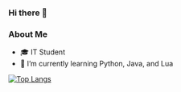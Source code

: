 ### Hi there 👋 
<!--
**ezerinz/ezerinz** is a ✨ _special_ ✨ repository because its `README.md` (this file) appears on your GitHub profile. -->

### About Me
- 🎓 IT Student
- 🌱 I’m currently learning Python, Java, and Lua

[![Top Langs](https://github-readme-stats.vercel.app/api/top-langs/?username=ezerinz&show_icons=true&count_private=true&layout=compact&bg_color=30,e96443,904e95&title_color=fff&text_color=fff&theme=buefy)](https://github.com/anuraghazra/github-readme-stats)

